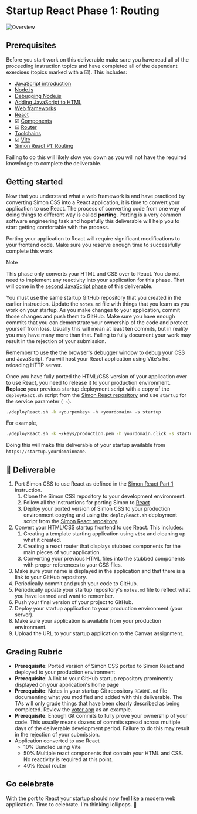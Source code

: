# Startup React Phase 1: Routing

![Overview](../../technologies.png)

## Prerequisites

Before you start work on this deliverable make sure you have read all of the proceeding instruction topics and have completed all of the dependant exercises (topics marked with a ☑). This includes:

- [JavaScript introduction](../../javascript/introduction/introduction.md)
- [Node.js](../../javascript/node/node.md)
- [Debugging Node.js](../../javascript/debuggingNode/debuggingNode.md)
- [Adding JavaScript to HTML](../../javascript/addingToHtml/addingToHtml.md)
- [Web frameworks](../introduction/introduction.md)
- [React](../react/introduction/introduction.md)
- ☑ [Components](../react/components/components.md)
- ☑ [Router](../react/router/router.md)
- [Toolchains](../react/toolChains/toolChains.md)
- ☑ [Vite](../react/vite/vite.md)
- [Simon React P1: Routing](../../simon/simonReact/simonReactP1.md)

Failing to do this will likely slow you down as you will not have the required knowledge to complete the deliverable.

## Getting started

Now that you understand what a web framework is and have practiced by converting Simon CSS into a React application, it is time to convert your application to use React. The process of converting code from one way of doing things to different way is called **porting**. Porting is a very common software engineering task and hopefully this deliverable will help you to start getting comfortable with the process.

Porting your application to React will require significant modifications to your frontend code. Make sure you reserve enough time to successfully complete this work.

> [!NOTE]
> This phase only converts your HTML and CSS over to React. You do not need to implement any reactivity into your application for this phase. That will come in the [second JavaScript phase](startupReactP2.md) of this deliverable.

You must use the same startup GitHub repository that you created in the earlier instruction. Update the `notes.md` file with things that you learn as you work on your startup. As you make changes to your application, commit those changes and push them to GitHub. Make sure you have enough commits that you can demonstrate your ownership of the code and protect yourself from loss. Usually this will mean at least ten commits, but in reality you may have many more than that. Failing to fully document your work may result in the rejection of your submission.

Remember to use the the browser's debugger window to debug your CSS and JavaScript. You will host your React application using Vite's hot reloading HTTP server.

Once you have fully ported the HTML/CSS version of your application over to use React, you need to release it to your production environment. **Replace** your previous startup deployment script with a copy of the `deployReact.sh` script from the [Simon React repository](https://github.com/webprogramming260/simon-react/blob/main/deployReact.sh) and use `startup` for the service parameter (`-s`).

```sh
./deployReact.sh -k <yourpemkey> -h <yourdomain> -s startup
```

For example,

```sh
./deployReact.sh -k ~/keys/production.pem -h yourdomain.click -s startup
```

Doing this will make this deliverable of your startup available from `https://startup.yourdomainname`.

## 🚀 Deliverable

1. Port Simon CSS to use React as defined in the [Simon React Part 1](../../simon/simonReact/simonReactP1.md) instruction.
   1. Clone the Simon CSS repository to your development environment.
   1. Follow all the instructions for porting Simon to [React](../../simon/simonReact/simonReactP1.md)
   1. Deploy your ported version of Simon CSS to your production environment copying and using the `deployReact.sh` deployment script from the [Simon React repository](https://github.com/webprogramming260/simon-react/blob/main/deployReact.sh).
1. Convert your HTML/CSS startup frontend to use React. This includes:
   1. Creating a template starting application using `vite` and cleaning up what it created.
   1. Creating a react router that displays stubbed components for the main pieces of your application.
   1. Converting your previous HTML files into the stubbed components with proper references to your CSS files.
1. Make sure your name is displayed in the application and that there is a link to your GitHub repository.
1. Periodically commit and push your code to GitHub.
1. Periodically update your startup repository's `notes.md` file to reflect what you have learned and want to remember.
1. Push your final version of your project to GitHub.
1. Deploy your startup application to your production environment (your server).
1. Make sure your application is available from your production environment.
1. Upload the URL to your startup application to the Canvas assignment.

## Grading Rubric

- **Prerequisite**: Ported version of Simon CSS ported to Simon React and deployed to your production environment
- **Prerequisite**: A link to your GitHub startup repository prominently displayed on your application's home page
- **Prerequisite**: Notes in your startup Git repository `README.md` file documenting what you modified and added with this deliverable. The TAs will only grade things that have been clearly described as being completed. Review the [voter app](https://github.com/webprogramming260/startup-example) as an example.
- **Prerequisite**: Enough Git commits to fully prove your ownership of your code. This usually means dozens of commits spread across multiple days of the deliverable development period. Failure to do this may result in the rejection of your submission.
- Application converted to use React
  - 10% Bundled using Vite
  - 50% Multiple react components that contain your HTML and CSS. No reactivity is required at this point.
  - 40% React router

## Go celebrate

With the port to React your startup should now feel like a modern web application. Time to celebrate. I'm thinking lollipops. 🍭
